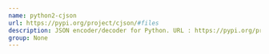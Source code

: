 ```yaml
---
name: python2-cjson
url: https://pypi.org/project/cjson/#files
description: JSON encoder/decoder for Python. URL : https://pypi.org/project/cjson/#files Groups : None
group: None
---
```

